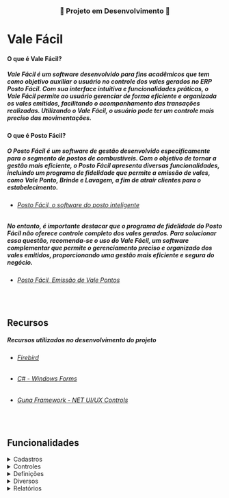 <div align="Center">

### 🚧 Projeto em Desenvolvimento 🚧

</div>

# Vale Fácil

#### O que é Vale Fácil?

##### Vale Fácil é um software desenvolvido para fins acadêmicos que tem como objetivo auxiliar o usuário no controle dos vales gerados no ERP Posto Fácil. Com sua interface intuitiva e funcionalidades práticas, o Vale Fácil permite ao usuário gerenciar de forma eficiente e organizada os vales emitidos, facilitando o acompanhamento das transações realizadas. Utilizando o Vale Fácil, o usuário pode ter um controle mais preciso das movimentações.

#### O que é Posto Fácil?

##### O Posto Fácil é um software de gestão desenvolvido especificamente para o segmento de postos de combustíveis. Com o objetivo de tornar a gestão mais eficiente, o Posto Fácil apresenta diversas funcionalidades, incluindo um programa de fidelidade que permite a emissão de vales, como Vale Ponto, Brinde e Lavagem, a fim de atrair clientes para o estabelecimento.

- ###### [Posto Fácil, o software do posto inteligente](https://youtu.be/dIkYSVDhDxo)

##### No entanto, é importante destacar que o programa de fidelidade do Posto Fácil não oferece controle completo dos vales gerados. Para solucionar essa questão, recomenda-se o uso do Vale Fácil, um software complementar que permite o gerenciamento preciso e organizado dos vales emitidos, proporcionando uma gestão mais eficiente e segura do negócio.

- ###### [Posto Fácil, Emissão de Vale Pontos](https://share.linx.com.br/pages/viewpage.action?pageId=27131284)

<br>

## Recursos   
      
##### Recursos utilizados no desenvolvimento do projeto

- ###### [Firebird](https://www.firebirdsql.org/en/documentation/)
- ###### [C# - Windows Forms](https://docs.microsoft.com/pt-br/dotnet/csharp/)
- ###### [Guna Framework - NET UI/UX Controls](https://gunaui.com/)

<br>

## Funcionalidades

<details> <summary> Cadastros </summary>

- [ ] Cadastro de Produtos
- [ ] Cadastro de Usuários

</details>

<details> <summary> Controles </summary>

 - [x] Movimento Geral
      - [x] Consulta do movimento geral que foi gerado na/nas empresas.
 - [ ] Resgate de Pontos
      - [ ] Resgate de produtos com base nos pontos gerados.
 - [ ] Promo Tenda
      - [ ] Sorteio de clientes com base no CPF.

</details>


<details> <summary> Definições </summary>

- [ ] Definições de Email

</details>

<details> <summary> Diversos </summary>

- [x] Configurador
- [ ] Instalador
- [ ] Logs

</details>

<details> <summary> Relatórios </summary>

- [ ] Extrato Geral

</details>






